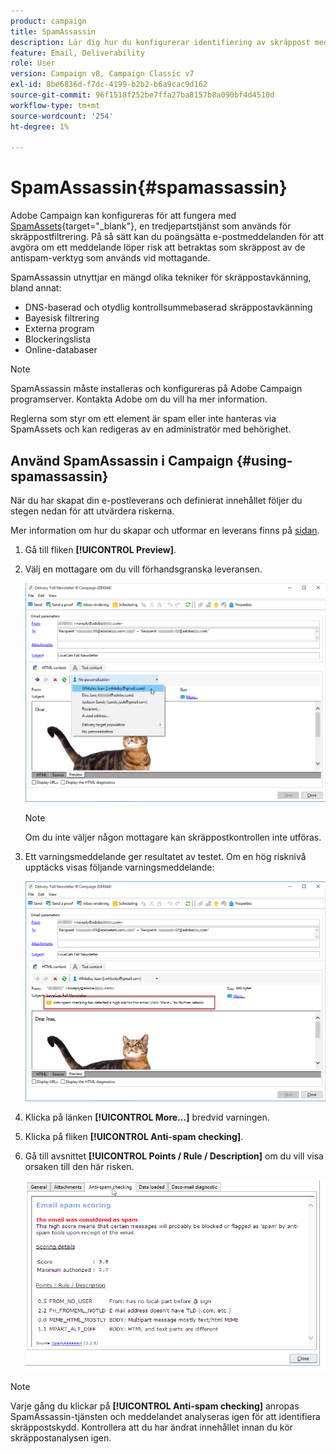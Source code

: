 ```yaml
---
product: campaign
title: SpamAssassin
description: Lär dig hur du konfigurerar identifiering av skräppost med SpamAssets
feature: Email, Deliverability
role: User
version: Campaign v8, Campaign Classic v7
exl-id: 8be6836d-f7dc-4199-b2b2-b6a9cac9d162
source-git-commit: 96f1518f252be7ffa27ba8157b8a090bf4d4510d
workflow-type: tm+mt
source-wordcount: '254'
ht-degree: 1%

---
```


# SpamAssassin{#spamassassin}

Adobe Campaign kan konfigureras för att fungera med [SpamAssets](https://spamassassin.apache.org){target="_blank"}, en tredjepartstjänst som används för skräppostfiltrering. På så sätt kan du poängsätta e-postmeddelanden för att avgöra om ett meddelande löper risk att betraktas som skräppost av de antispam-verktyg som används vid mottagande.

SpamAssassin utnyttjar en mängd olika tekniker för skräppostavkänning, bland annat:

* DNS-baserad och otydlig kontrollsummebaserad skräppostavkänning
* Bayesisk filtrering
* Externa program
* Blockeringslista
* Online-databaser

>[!NOTE]
>
>SpamAssassin måste installeras och konfigureras på Adobe Campaign programserver. Kontakta Adobe om du vill ha mer information.
>
>Reglerna som styr om ett element är spam eller inte hanteras via SpamAssets och kan redigeras av en administratör med behörighet.

## Använd SpamAssassin i Campaign {#using-spamassassin}

När du har skapat din e-postleverans och definierat innehållet följer du stegen nedan för att utvärdera riskerna.

Mer information om hur du skapar och utformar en leverans finns på [sidan](defining-the-email-content.md).


1. Gå till fliken **[!UICONTROL Preview]**.
1. Välj en mottagare om du vill förhandsgranska leveransen.

   ![](assets/s_tn_del_preview_spamassassin_recipient.png)

   >[!NOTE]
   >
   >Om du inte väljer någon mottagare kan skräppostkontrollen inte utföras.

1. Ett varningsmeddelande ger resultatet av testet. Om en hög risknivå upptäcks visas följande varningsmeddelande:

   ![](assets/s_tn_del_preview_spamassassin_ko.png)

1. Klicka på länken **[!UICONTROL More...]** bredvid varningen.
1. Klicka på fliken **[!UICONTROL Anti-spam checking]**.  
1. Gå till avsnittet **[!UICONTROL Points / Rule / Description]** om du vill visa orsaken till den här risken.

   ![](assets/s_tn_del_msg_spamassassin_ko.png)

>[!NOTE]
>
>Varje gång du klickar på **[!UICONTROL Anti-spam checking]** anropas SpamAssassin-tjänsten och meddelandet analyseras igen för att identifiera skräppostskydd. Kontrollera att du har ändrat innehållet innan du kör skräppostanalysen igen.
